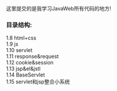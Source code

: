 这里提交的是我学习JavaWeb所有代码的地方!

### 目录结构:
1.8 html+css <br>
1.9 js <br>
1.10 servlet <br>
1.11 response&request <br>
1.12 cookie&session <br>
1.13 jsp&el&jstl <br>
1.14 BaseServlet <br>
1.15 servlet和jsp整合小系统 <br>
